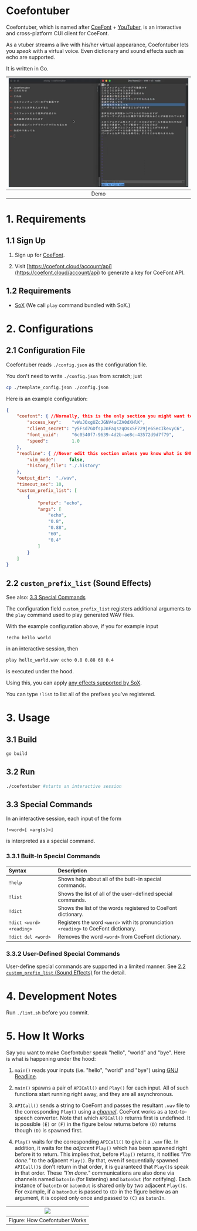 # Coefontuber

Coefontuber, which is named after [CoeFont](https://coefont.cloud/coefonts) + [YouTuber](https://www.youtube.com/), is an interactive and cross-platform CUI client for CoeFont.

As a vtuber streams a live with his/her virtual appearance, Coefontuber lets you *speak* with a virtual voice. Even dictionary and sound effects such as echo are supported.

It is written in Go.

| [![](./readme_assets/demo.png)](https://www.youtube.com/watch?v=e4FaFSA-_7g) |
|:-:|
| Demo |

# 1. Requirements

## 1.1 Sign Up

1. Sign up for [CoeFont](https://coefont.cloud/).

2. Visit [https://coefont.cloud/account/api](https://coefont.cloud/account/api) to generate a key for CoeFont API.

## 1.2 Requirements

- [SoX](https://github.com/chirlu/sox) (We call `play` command bundled with SoX.)

# 2. Configurations

## 2.1 Configuration File

Coefontuber reads `./config.json` as the configuration file.

You don't need to write `./config.json` from scratch; just
```bash
cp ./template_config.json ./config.json
```

Here is an example configuration:

```json
{
    "coefont": { //Normally, this is the only section you might want to edit.
        "access_key":    "vWuJOxgUZcJGNV4aCZA0dXHlK",
        "client_secret": "y5Fsd7GDfspJnFaqszqOsxSF729je6SecIkevyC6",
        "font_uuid":     "6c0540f7-9639-4d2b-ae8c-43572d9d7f79",
        "speed":         1.0
    },
    "readline": { //Never edit this section unless you know what is GNU Readline.
        "vim_mode":     false,
        "history_file": "./.history"
    },
    "output_dir":  "./wav",
    "timeout_sec": 10,
    "custom_prefix_list": [
        {
            "prefix": "echo",
            "args": [
                "echo",
                "0.8",
                "0.88",
                "60",
                "0.4"
            ]
        }
    ]
}
```

## 2.2  `custom_prefix_list` (Sound Effects)

See also: [3.3 Special Commands](#33-special-commands)

The configuration field `custom_prefix_list` registers additional arguments to the `play` command used to play generated WAV files.

With the example configuration above, if you for example input
```
!echo hello world
```

in an interactive session, then
```bash
play hello_world.wav echo 0.8 0.88 60 0.4
```

is executed under the hood.

Using this, you can apply [any effects supported by SoX](http://sox.sourceforge.net/sox.html#EFFECTS).

You can type `!list` to list all of the prefixes you've registered.

# 3. Usage

## 3.1 Build

```bash
go build
```

## 3.2 Run

```bash
./coefontuber #starts an interactive session
```

## 3.3 Special Commands

In an interactive session, each input of the form
```
!<word>[ <arg(s)>]
```

is interpreted as a special command.

### 3.3.1 Built-In Special Commands

| Syntax | Description |
|:-|:-|
| `!help` | Shows help about all of the built-in special commands. |
| `!list` | Shows the list of all of the user-defined special commands. |
| `!dict` | Shows the list of the words registered to CoeFont dictionary. |
| `!dict <word> <reading>` | Registers the word `<word>` with its pronunciation `<reading>` to CoeFont dictionary. |
| `!dict del <word>` | Removes the word `<word>` from CoeFont dictionary. |

### 3.3.2 User-Defined Special Commands

User-define special commands are supported in a limited manner. See [2.2 `custom_prefix_list` (Sound Effects)](#22--custom_prefix_list-sound-effects) for the detail.

# 4. Development Notes

Run `./lint.sh` before you commit.

# 5. How It Works

Say you want to make Coefontuber speak "hello", "world" and "bye". Here is what is happening under the hood:

1. `main()` reads your inputs (i.e. "hello", "world" and "bye") using [GNU Readline](https://tiswww.case.edu/php/chet/readline/rltop.html).

2. `main()` spawns a pair of `APICall()` and `Play()` for each input. All of such functions start running right away, and they are all asynchronous.

3. `APICall()` sends a string to CoeFont and passes the resultant `.wav` file to the corresponding `Play()` using a [*channel*](https://go.dev/ref/spec#Channel_types). CoeFont works as a text-to-speech converter. Note that which `APICall()` returns first is undefined. It is possible `(E)` or `(F)` in the figure below returns before `(D)` returns though `(D)` is spawned first.

4. `Play()` waits for the corresponding `APICall()` to give it a `.wav` file. In addition, it waits for the *adjacent* `Play()` which has been spawned right before it to return. This implies that, before `Play()` returns, it notifies *"I'm done."* to the adjacent `Play()`. By that, even if sequentially spawned `APICall()`s don't return in that order, it is guaranteed that `Play()`s speak in that order. These *"I'm done."* communications are also done via channels named `batonIn` (for listening) and `batonOut` (for notifying). Each instance of `batonIn` or `batonOut` is shared only by two adjacent `Play()`s. For example, if a `batonOut` is passed to `(B)` in the figure below as an argument, it is copied only once and passed to `(C)` as `batonIn`.

| ![](./readme_assets/flow.png) |
|:-:|
| Figure: How Coefontuber Works |

<!-- vim: set spell: -->

